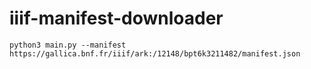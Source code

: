 # iiif-manifest-downloader

```
python3 main.py --manifest https://gallica.bnf.fr/iiif/ark:/12148/bpt6k3211482/manifest.json
```

